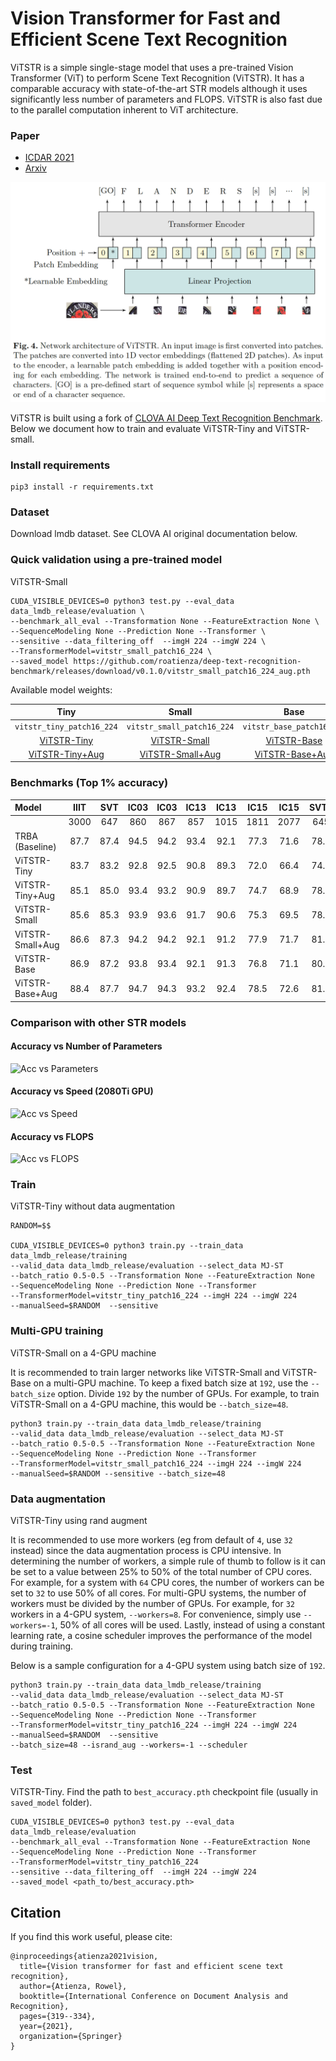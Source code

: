 # Vision Transformer for Fast and Efficient Scene Text Recognition

ViTSTR is a simple single-stage model that uses a pre-trained Vision Transformer (ViT) to perform Scene Text Recognition (ViTSTR). It has a comparable accuracy with state-of-the-art STR models although it uses significantly less number of parameters and FLOPS. ViTSTR is also fast due to the parallel computation inherent to ViT architecture. 

### Paper
* [ICDAR 2021](https://link.springer.com/chapter/10.1007/978-3-030-86549-8_21)
* [Arxiv](https://arxiv.org/abs/2105.08582)

![ViTSTR Model](figures/vitstr_model.png)

ViTSTR is built using a fork of [CLOVA AI Deep Text Recognition Benchmark](https://github.com/clovaai/deep-text-recognition-benchmark). Below we document how to train and evaluate ViTSTR-Tiny and ViTSTR-small.

### Install requirements

```
pip3 install -r requirements.txt
```

### Dataset

Download lmdb dataset. See CLOVA AI original documentation below.

### Quick validation using a pre-trained model 

ViTSTR-Small

```
CUDA_VISIBLE_DEVICES=0 python3 test.py --eval_data data_lmdb_release/evaluation \
--benchmark_all_eval --Transformation None --FeatureExtraction None \
--SequenceModeling None --Prediction None --Transformer \
--sensitive --data_filtering_off  --imgH 224 --imgW 224 \
--TransformerModel=vitstr_small_patch16_224 \ 
--saved_model https://github.com/roatienza/deep-text-recognition-benchmark/releases/download/v0.1.0/vitstr_small_patch16_224_aug.pth
```

Available model weights:

| Tiny | Small  | Base |
| :---: | :---: | :---: |
| `vitstr_tiny_patch16_224` | `vitstr_small_patch16_224` | `vitstr_base_patch16_224`|
|[ViTSTR-Tiny](https://github.com/roatienza/deep-text-recognition-benchmark/releases/download/v0.1.0/vitstr_tiny_patch16_224.pth)|[ViTSTR-Small](https://github.com/roatienza/deep-text-recognition-benchmark/releases/download/v0.1.0/vitstr_small_patch16_224.pth)|[ViTSTR-Base](https://github.com/roatienza/deep-text-recognition-benchmark/releases/download/v0.1.0/vitstr_base_patch16_224.pth)|
|[ViTSTR-Tiny+Aug](https://github.com/roatienza/deep-text-recognition-benchmark/releases/download/v0.1.0/vitstr_tiny_patch16_224_aug.pth)|[ViTSTR-Small+Aug](https://github.com/roatienza/deep-text-recognition-benchmark/releases/download/v0.1.0/vitstr_small_patch16_224_aug.pth)|[ViTSTR-Base+Aug](https://github.com/roatienza/deep-text-recognition-benchmark/releases/download/v0.1.0/vitstr_base_patch16_224_aug.pth)|


### Benchmarks (Top 1% accuracy)

| Model | IIIT | SVT | IC03 | IC03 | IC13 | IC13 | IC15 | IC15 | SVTP | CT | Acc | Std
| :--- | :---: | :---: | :---: | :---: | :--: | :--: | :---: | :---: | :---: | :---: | :---: | :--: |
|  | 3000 | 647 | 860 | 867 | 857 |1015 |1811 |2077 |645 |288 |% |  %|
| TRBA (Baseline) | 87.7	|87.4	|94.5	|94.2	|93.4	|92.1	|77.3	|71.6	|78.1	|75.5	|84.3	|0.1
| ViTSTR-Tiny | 83.7 | 83.2 | 92.8 | 92.5 | 90.8 | 89.3 | 72.0 | 66.4 | 74.5 | 65.0 | 80.3| 0.2
| ViTSTR-Tiny+Aug | 85.1	|85.0	|93.4	|93.2	|90.9	|89.7	|74.7	|68.9	|78.3	|74.2	|82.1	|0.1
| ViTSTR-Small | 85.6	|85.3	|93.9	|93.6	|91.7	|90.6	|75.3	|69.5	|78.1	|71.3	|82.6	|0.3
| ViTSTR-Small+Aug  | 86.6	|87.3	|94.2	|94.2	|92.1	|91.2	|77.9	|71.7	|81.4	|77.9	|84.2	|0.1
| ViTSTR-Base  | 86.9	|87.2	|93.8	|93.4	|92.1	|91.3	|76.8	|71.1	|80.0	|74.7	|83.7	|0.1
| ViTSTR-Base+Aug  | 88.4	|87.7	|94.7	|94.3	|93.2	|92.4	|78.5	|72.6	|81.8	|81.3	|85.2	|0.1


### Comparison with other STR models

#### Accuracy vs Number of Parameters

![Acc vs Parameters](https://github.com/roatienza/deep-text-recognition-benchmark/blob/master/scripts/paper/Accuracy_vs_Number_of_Parameters.png)

#### Accuracy vs Speed (2080Ti GPU)
![Acc vs Speed](https://github.com/roatienza/deep-text-recognition-benchmark/blob/master/scripts/paper/Accuracy_vs_Msec_per_Image.png)

#### Accuracy vs FLOPS
![Acc vs FLOPS](https://github.com/roatienza/deep-text-recognition-benchmark/blob/master/scripts/paper/Accuracy_vs_GFLOPS.png)

### Train

ViTSTR-Tiny without data augmentation 

```
RANDOM=$$

CUDA_VISIBLE_DEVICES=0 python3 train.py --train_data data_lmdb_release/training
--valid_data data_lmdb_release/evaluation --select_data MJ-ST 
--batch_ratio 0.5-0.5 --Transformation None --FeatureExtraction None 
--SequenceModeling None --Prediction None --Transformer 
--TransformerModel=vitstr_tiny_patch16_224 --imgH 224 --imgW 224 
--manualSeed=$RANDOM  --sensitive
```

### Multi-GPU training

ViTSTR-Small on a 4-GPU machine

It is recommended to train larger networks like ViTSTR-Small and ViTSTR-Base on a multi-GPU machine. To keep a fixed batch size at `192`, use the `--batch_size` option. Divide `192` by the number of GPUs. For example, to train ViTSTR-Small on a 4-GPU machine, this would be `--batch_size=48`.

```
python3 train.py --train_data data_lmdb_release/training 
--valid_data data_lmdb_release/evaluation --select_data MJ-ST 
--batch_ratio 0.5-0.5 --Transformation None --FeatureExtraction None 
--SequenceModeling None --Prediction None --Transformer 
--TransformerModel=vitstr_small_patch16_224 --imgH 224 --imgW 224 
--manualSeed=$RANDOM --sensitive --batch_size=48
```

### Data augmentation 

ViTSTR-Tiny using rand augment

It is recommended to use more workers (eg from default of `4`, use `32` instead) since the data augmentation process is CPU intensive. In determining the number of workers, a simple rule of thumb to follow is it can be set to a value between 25% to 50% of the total number of CPU cores. For example, for a system with `64` CPU cores, the number of workers can be set to `32` to use 50% of all cores.  For multi-GPU systems, the number of workers must be divided by the number of GPUs. For example, for `32` workers in a 4-GPU system, `--workers=8`. For convenience, simply use `--workers=-1`, 50% of all cores will be used. Lastly, instead of using a constant learning rate, a cosine scheduler improves the performance of the model during training.

Below is a sample configuration for a 4-GPU system using batch size of `192`.

```
python3 train.py --train_data data_lmdb_release/training
--valid_data data_lmdb_release/evaluation --select_data MJ-ST 
--batch_ratio 0.5-0.5 --Transformation None --FeatureExtraction None 
--SequenceModeling None --Prediction None --Transformer 
--TransformerModel=vitstr_tiny_patch16_224 --imgH 224 --imgW 224 
--manualSeed=$RANDOM  --sensitive
--batch_size=48 --isrand_aug --workers=-1 --scheduler
```


### Test

ViTSTR-Tiny. Find the path to `best_accuracy.pth` checkpoint file (usually in `saved_model` folder).

```
CUDA_VISIBLE_DEVICES=0 python3 test.py --eval_data data_lmdb_release/evaluation 
--benchmark_all_eval --Transformation None --FeatureExtraction None  
--SequenceModeling None --Prediction None --Transformer 
--TransformerModel=vitstr_tiny_patch16_224 
--sensitive --data_filtering_off  --imgH 224 --imgW 224
--saved_model <path_to/best_accuracy.pth>
```


## Citation
If you find this work useful, please cite:

```
@inproceedings{atienza2021vision,
  title={Vision transformer for fast and efficient scene text recognition},
  author={Atienza, Rowel},
  booktitle={International Conference on Document Analysis and Recognition},
  pages={319--334},
  year={2021},
  organization={Springer}
}
```
